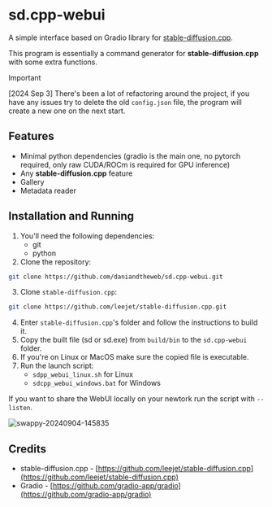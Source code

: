 # sd.cpp-webui

A simple interface based on Gradio library for [stable-diffusion.cpp](https://github.com/leejet/stable-diffusion.cpp).

This program is essentially a command generator for **stable-diffusion.cpp** with some extra functions.

> [!IMPORTANT]
[2024 Sep 3] There's been a lot of refactoring around the project, if you have any issues try to delete the old `config.json` file, the program will create a new one on the next start.

## Features

- Minimal python dependencies (gradio is the main one, no pytorch required, only raw CUDA/ROCm is required for GPU inference)
- Any **stable-diffusion.cpp** feature
- Gallery
- Metadata reader


## Installation and Running

1. You'll need the following dependencies:
   - git
   - python
2. Clone the repository:
```bash
git clone https://github.com/daniandtheweb/sd.cpp-webui.git
```
3. Clone `stable-diffusion.cpp`:
```bash
git clone https://github.com/leejet/stable-diffusion.cpp.git
```
4. Enter `stable-diffusion.cpp`'s folder and follow the instructions to build it.
5. Copy the built file (sd or sd.exe) from `build/bin` to the `sd.cpp-webui` folder.
6. If you're on Linux or MacOS make sure the copied file is executable.
7. Run the launch script: 
   - `sdpp_webui_linux.sh` for Linux
   - `sdcpp_webui_windows.bat` for Windows


If you want to share the WebUI locally on your newtork run the script with `--listen`.


![swappy-20240904-145835](https://github.com/user-attachments/assets/78c52f9e-f6f7-454d-aa77-b3288571fe4e)


## Credits

- stable-diffusion.cpp - [https://github.com/leejet/stable-diffusion.cpp](https://github.com/leejet/stable-diffusion.cpp)
- Gradio - [https://github.com/gradio-app/gradio](https://github.com/gradio-app/gradio)
